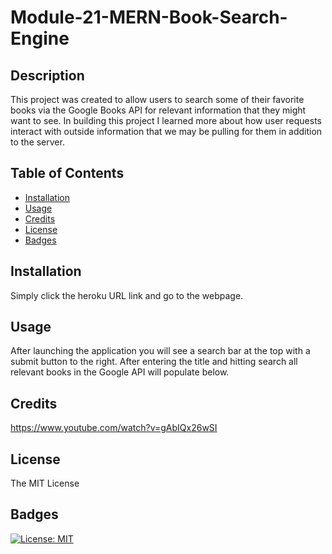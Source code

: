 # Module-21-MERN-Book-Search-Engine

## Description

This project was created to allow users to search some of their favorite books via the Google Books API for relevant information that they might want to see. In building this project I learned more about how user requests interact with outside information that we may be pulling for them in addition to the server.

## Table of Contents

- [Installation](#installation)
- [Usage](#usage)
- [Credits](#credits)
- [License](#license)
- [Badges](#badges)

## Installation

Simply click the heroku URL link and go to the webpage.

## Usage

After launching the application you will see a search bar at the top with a submit button to the right. After entering the title and hitting search all relevant books in the Google API will populate below.

## Credits

https://www.youtube.com/watch?v=gAbIQx26wSI

## License

The MIT License

## Badges

[![License: MIT](https://img.shields.io/badge/License-MIT-yellow.svg)](https://opensource.org/licenses/MIT)